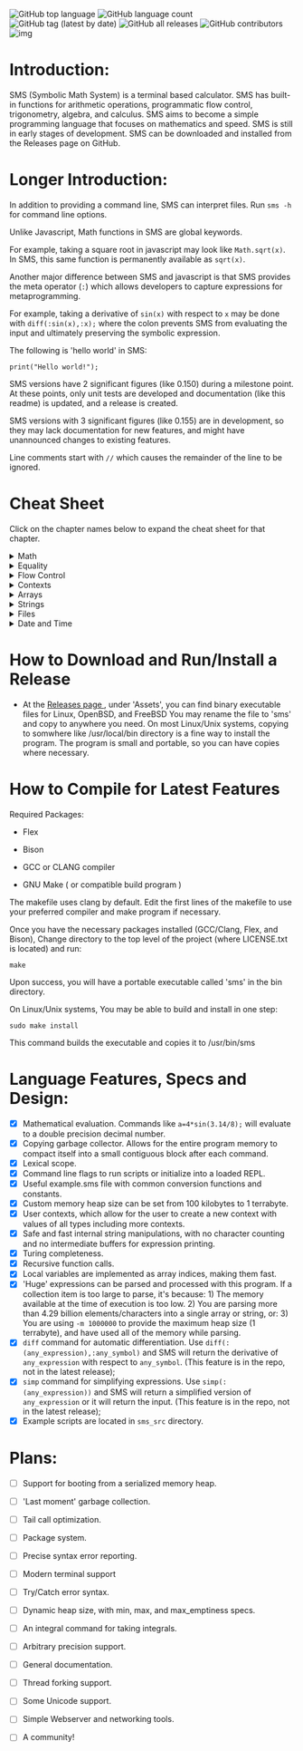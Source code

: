 ![GitHub top language](https://img.shields.io/github/languages/top/reginaldford/sms) 
![GitHub language count](https://img.shields.io/github/languages/count/reginaldford/sms)
![GitHub tag (latest by date)](https://img.shields.io/github/v/tag/reginaldford/sms)
![GitHub all releases](https://img.shields.io/github/downloads/reginaldford/sms/total)
![GitHub contributors](https://img.shields.io/github/contributors/reginaldford/sms?color=green)
![img](https://img.shields.io/badge/Maturity-Alpha-orange)

# Introduction:
SMS (Symbolic Math System) is a terminal based calculator. SMS has built-in functions for arithmetic operations, programmatic flow control, trigonometry, algebra, and calculus. SMS aims to become a simple programming language that focuses on mathematics and speed. SMS is still in early stages of development. SMS can be downloaded and installed from the Releases page on GitHub.

# Longer Introduction:

In addition to providing a command line, SMS can interpret files.
Run `sms -h` for command line options.

Unlike Javascript, Math functions in SMS are global keywords.

For example, taking a square root in javascript may look like `Math.sqrt(x)`. In SMS, this same function is permanently available as  `sqrt(x)`.

Another major difference between SMS and javascript is that SMS provides the meta operator (`:`) which allows developers to capture expressions for metaprogramming.

For example, taking a derivative of `sin(x)` with respect to `x` may be done with `diff(:sin(x),:x);` where the colon prevents SMS from evaluating the input and ultimately preserving the symbolic expression.

The following is 'hello world' in SMS:

`print("Hello world!");`

SMS versions have 2 significant figures (like 0.150) during a milestone point. At these points, only unit tests are developed and documentation (like this readme) is updated, and a release is created.

SMS versions with 3 significant figures (like 0.155) are in development, so they may lack documentation for new features, and might have unannounced changes to existing features.

Line comments start with `//` which causes the remainder of the line to be ignored.


# Cheat Sheet

Click on the chapter names below to expand the cheat sheet for that chapter.

<details>
  <summary>Math</summary>

    1. a + b ; // add two numbers

    2. +( a, b, c) ; // 2 or more numbers can be added with prefix notation

    3. a * b ; // mulitply two numbers

    4. *( a, b, ..); // multiply 2 or more numbers

    5. a - b ; // subtract two numbers

    6. -(a,b...) ; //substract remaining numbers from the first

    7. a / b ; //divide a by b

    8. /(a,b,...) //divide a by b, then divide by remaining numbers

    9. a ^ b; // raise a to the power of b

    10. sin(x); cos(x); tan(x); // trig functions

    11. sinh(x); cosh(x); tanh(x); // hyperbolic trig functions

    12. sec(x); csc(x); cot(x); // inverse trig funtions

    13. sech(x); csch(x); coth(x); // inverse hyperbolic trig functions

    14. abs(x); //return the absolute value of x

    15. exp(x); //Euler's number, raised to the power of x

    16. ln(x); //natural log of x

    17. sqrt(x); //square root of x

    18. random(); //generate a random number from 0 to 1

    19. diff(:sin(x),:x); //return the derivative of sin(x) with respect to x

    20. simp(:expr); // attempt to simplify the given expression

</details>

<details>
  <summary>Equality</summary>

    1. a == b // returns true if a is the same value as b, else, returns false

    2. a > b // returns true if a is more than b, else, returns false

    3. a < b // returns true if a is less than b, else ,returns false

    4. a >= b // returns true if a is more than or equal to b, else ,returns false

    5. a <= b // returns true if a is less than or equal to b, else ,returns false

</details>

<details>
  <summary>Flow Control</summary>

    1. twice = (x) => 2 * x; // make a function that doubles numbers

    2. quad = (x,a,b,c) => a*x^2+b*x+c; //a quadratic function in x

    3. ( command1 ; command2 ; ... ) // this unites multiple commands into 1 command. Does not make a new scope

    4. if(condition, command); // execute command if true, else return false

    5. if(condition, command1, command2); // if condition evaluates to true, executes command1, else executes command2

    6. while(condition , statement) // continually repeat statement until condition is false

    7. map( function, expression ) // return a new array where each element is the result of applying function to the correlating element of the given expression

    8. not( boolean ) // if boolean is false, returns true, otherwise, returns false

    9. exit(n); // quit SMS and return this integer to the OS as the command return value

    10. :sin(x); //capture any expression with the unary meta operator. Use parens to capture more.

</details>
<details>
  <summary>Contexts</summary>

    1. let var = value ;  // creates a new variable in the current context with the given value.

    2. rm var; // removes the variable from the current context.

    3. var = value; // searches for var in this context, then up the parent path, and if found, sets to value, else a new variable is created in the current context.

    4. context = { var1 = value1; var2 = value2 }; // builds a context with 2 variables and saves it under the variable 'context'

    5. context.var1; // retreive the value of a specific variable from the context

    6. parent(context); // return the parent scope of the provided context
</details>

<details>
  <summary>Arrays</summary>

    1. [ expr1, expr2 ] // create an array by evaluating expressions

    2. :[ expr1 , expr2 ] // create an array of unevaluated expressions

    3. array[ i ] // return the i'th  element of the array, where i=0 is the first element

    4. size( array ) // return the number of elements in the array

    5. size( expr ) // returns the number of arguments in the expression

</details>

<details>
  <summary>Strings</summary>

    1. let s = "example\nstring"; // s is now a string with a newline escape code (\n)

    2. str_find(s,to_find);       // returns the first location of to_find

    3. str_len(s);  // returns the length of string s

    4. str_escape(s); // converts any escape codes into their correlating character

    5. str_add(s1,s2); // returns a string that is the concatenation of s1 with s2 in order

    6. str_part(s1,start,len) // returns a part of the string, starting at index start, and with length len

    7. to_string(object0); // return the string representation of object0

    8. input(); // allow the user to enter a string of text, which becomes the return value

    9. print(s1); //print the string s1

    10. println(s1); //prnt the string s1 and go to the next line


</details>

<details>
  <summary>Files</summary>

    1. file_read("test.txt"); //reads test.txt , paths are relative to the working directory

    2. file_write(fname, content); // takes a string for the file name to write to, and a string for the content to write

    3. file_parse(fname); // Parses the file into a single object

</details>

<details>
  <summary>Date and Time</summary>

    1. date() // returns the date and time in the form of an array of 9 numbers, listed with their array index:
    //0: seconds (0-60)
    //1: minutes (0-59)
    //2: hours (0-23)
    //3: Day of month (1-31)
    //4: months since January (0-11)
    //5: Years since 1900
    //6: Days since Sunday (0-6)
    //7: Days since January 1 (0-365)
    //8: Dayslights Savings flag (positive if daylight savings is in effect, 0 if not, negative if this is unknown)

    2. time() // returns an array with 2 values: the number of seconds since January 1, 1970, then the number of microseconds since the last whole second.

    3. date_str() // returns the date in a 24 character string, like: "Thu Apr  6 01:20:24 2023"

    4. sleep(n) // pause execution for n milliseconds.

</details>



# How to Download and Run/Install a Release
- At the [ Releases page ](https://github.com/reginaldford/sms/releases)  , under 'Assets', you can find binary executable files for Linux, OpenBSD, and FreeBSD You may rename the file to 'sms' and copy to anywhere you need. On most Linux/Unix systems, copying to somwhere like /usr/local/bin directory is a fine way to install the program. The program is small and portable, so you can have copies where necessary.


# How to Compile for Latest Features
Required Packages:

- Flex

- Bison

- GCC or CLANG compiler

- GNU Make ( or compatible build program )

The makefile uses clang by default.
Edit the first lines of the makefile to use your preferred compiler and make program if necessary.

Once you have the necessary packages installed (GCC/Clang, Flex, and Bison),
Change directory to the top level of the project (where LICENSE.txt is located) and run:

`make`

Upon success, you will have a portable executable called 'sms' in the bin directory.

On Linux/Unix systems, You may be able to build and install in one step:

`sudo make install`

This command builds the executable and copies it to /usr/bin/sms


# Language Features, Specs and Design:
- [x] Mathematical evaluation. Commands like `a=4*sin(3.14/8);` will evaluate to a double precision decimal number.
- [x] Copying garbage collector. Allows for the entire program memory to compact itself into a small contiguous block after each command.
- [x] Lexical scope.
- [x] Command line flags to run scripts or initialize into a loaded REPL.
- [x] Useful example.sms file with common conversion functions and constants.
- [x] Custom memory heap size can be set from 100 kilobytes to 1 terrabyte.
- [x] User contexts, which allow for the user to create a new context with values of all types including more contexts.
- [x] Safe and fast internal string manipulations, with no character counting and no intermediate buffers for expression printing.
- [x] Turing completeness.
- [x] Recursive function calls.
- [x] Local variables are implemented as array indices, making them fast.
- [x] 'Huge' expressions can be parsed and processed with this program. If a collection item is too large to parse, it's because: 1) The memory available at the time of execution is too low. 2) You are parsing more than 4.29 billion elements/characters into a single array or string, or: 3) You are using `-m 1000000` to provide the maximum heap size (1 terrabyte), and have used all of the memory while parsing.
- [x] `diff` command for automatic differentiation. Use `diff(:(any_expression),:any_symbol)` and SMS will return the derivative of `any_expression` with respect to `any_symbol`. (This feature is in the repo, not in the latest release);
- [x] `simp` command for simplifying expressions. Use `simp(:(any_expression))` and SMS will return a simplified version of `any_expression` or it will return the input. (This feature is in the repo, not in the latest release);
- [x] Example scripts are located in `sms_src` directory.

# Plans:
- [ ] Support for booting from a serialized memory heap.
- [ ] 'Last moment' garbage collection.
- [ ] Tail call optimization.
- [ ] Package system.
- [ ] Precise syntax error reporting.
- [ ] Modern terminal support
- [ ] Try/Catch error syntax.
- [ ] Dynamic heap size, with min, max, and max_emptiness specs.
- [ ] An integral command for taking integrals.
- [ ] Arbitrary precision support.
- [ ] General documentation.
- [ ] Thread forking support.
- [ ] Some Unicode support.
- [ ] Simple Webserver and networking tools.
- [ ] A community!

